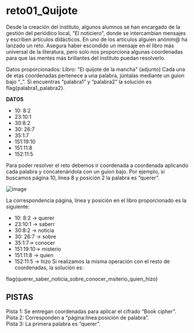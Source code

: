 #  reto01_Quijote


Desde la creación del instituto, algunos alumnos se han encargado de la gestión del periódico local, "El noticiero", donde se intercambian mensajes y escriben artículos didácticos. En uno de los artículos alguien anónim@ ha lanzado un reto. Asegura haber escondido un mensaje en el libro más universal de la literatura, pero solo nos proporciona algunas coordenadas para que las mentes más brillantes del instituto puedan resolverlo.

Datos proporcionados:  Libro: "El quijote de la mancha" (adjunto) 
Cada una de etas coordenadas pertenece a una palabra, júntalas mediante un guion bajo “_”. 
Si encuentras “palabra1” y “palabra2” la solución es flag{palabra1_palabra2}. 

**DATOS**






- 10: 8:2  
-  23:10:1      
- 30:8:2  
- 30: 26:7  
- 35:1:7
- 151:19:10
- 151:11:8 
- 152:11:5   

Para poder resolver el reto debemos ir coordenada a coordenada aplicando cada palabra y concatenándola con un guion bajo.
Por ejemplo, si buscamos página 10, línea 8 y posición 2 la palabra es “querer”. 

![image](https://user-images.githubusercontent.com/69391590/123652833-8d8a3780-d824-11eb-813d-0feb3814f729.png)

La correspondencia página, línea y posición en el libro proporcionado es la siguiente:  
 

- 10: 8:2 → querer 
-  23:10:1  → saberr
- 30:8:2  → noticia
- 30: 26:7  → sobre
- 35:1:7→ conocer
- 151:19:10→ misterio
- 151:11:8 → quien 
- 152:11:5 → hizo
Si realizamos la misma operación con el resto de coordenadas, la solución es: 
 
flag{querer_saber_noticia_sobre_conocer_msiterio_quien_hizo} 


## PISTAS
Pista 1: Se entregan coordenadas para aplicar el cifrado “Book cipher”.  
Pista 2: Corresponden a “página:línea:posición de palabra”.  
Pista 3: La primera palabra es “querer”.   
